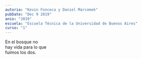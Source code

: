 ```yaml
---
autoria: "Kevin Fonceca y Daniel Marcomek"
pubDate: "Dec 9 2019"
anio: "2019"
escuela: "Escuela Técnica de la Universidad de Buenos Aires"
curso: "1"
---
```


En el bosque no\
hay vida para lo que\
fuimos los dos.
